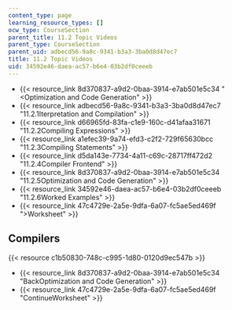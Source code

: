 ```yaml
---
content_type: page
learning_resource_types: []
ocw_type: CourseSection
parent_title: 11.2 Topic Videos
parent_type: CourseSection
parent_uid: adbecd56-9a8c-9341-b3a3-3ba0d8d47ec7
title: 11.2 Topic Videos
uid: 34592e46-daea-ac57-b6e4-03b2df0ceeeb
---
```


*   {{< resource_link 8d370837-a9d2-0baa-3914-e7ab501e5c34 "\<Optimization and Code Generation" >}}
*   {{< resource_link adbecd56-9a8c-9341-b3a3-3ba0d8d47ec7 "11.2.1Iterpretation and Compilation" >}}
*   {{< resource_link d66965fd-83fa-c1e9-160c-d41afaa31671 "11.2.2Compiling Expressions" >}}
*   {{< resource_link a1efec39-9a74-efd3-c2f2-729f65630bcc "11.2.3Compiling Statements" >}}
*   {{< resource_link d5da143e-7734-4a11-c69c-28717ff472d2 "11.2.4Compiler Frontend" >}}
*   {{< resource_link 8d370837-a9d2-0baa-3914-e7ab501e5c34 "11.2.5Optimization and Code Generation" >}}
*   {{< resource_link 34592e46-daea-ac57-b6e4-03b2df0ceeeb "11.2.6Worked Examples" >}}
*   {{< resource_link 47c4729e-2a5e-9dfa-6a07-fc5ae5ed469f "\>Worksheet" >}}

Compilers
---------

{{< resource c1b50830-748c-c995-1d80-0120d9ec547b >}}

*   {{< resource_link 8d370837-a9d2-0baa-3914-e7ab501e5c34 "BackOptimization and Code Generation" >}}
*   {{< resource_link 47c4729e-2a5e-9dfa-6a07-fc5ae5ed469f "ContinueWorksheet" >}}